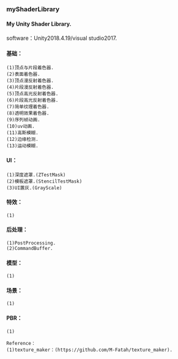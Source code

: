 ### myShaderLibrary
#### My Unity Shader Library.

software：Unity2018.4.19/visual studio2017.

#### 基础：
    (1)顶点与片段着色器.
    (2)表面着色器.
    (3)顶点漫反射着色器.
    (4)片段漫反射着色器.
    (5)顶点高光反射着色器.
    (6)片段高光反射着色器.
    (7)简单纹理着色器.
    (8)透明效果着色器.
    (9)序列帧动画.
    (10)uv动画.
    (11)高斯模糊.
    (12)边缘检测.
    (13)运动模糊.
	
#### UI：
    (1)深度遮罩.(ZTestMask)
    (2)模板遮罩.(StencilTestMask)
    (3)UI置灰.(GrayScale)
	
#### 特效：
    (1)
	
#### 后处理：
    (1)PostProcessing.
    (2)CommandBuffer.
	
#### 模型：
    (1)
	
#### 场景：
    (1)
		
#### PBR：
    (1)
	
	Reference：
    (1)texture_maker：(https://github.com/M-Fatah/texture_maker).